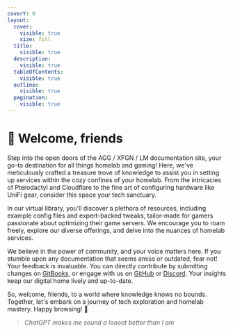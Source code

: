 ```yaml
---
coverY: 0
layout:
  cover:
    visible: true
    size: full
  title:
    visible: true
  description:
    visible: true
  tableOfContents:
    visible: true
  outline:
    visible: true
  pagination:
    visible: true
---
```


# 👋 Welcome, friends

Step into the open doors of the AGG / XFGN / LM documentation site, your go-to destination for all things homelab and gaming! Here, we've meticulously crafted a treasure trove of knowledge to assist you in setting up services within the cozy confines of your homelab. From the intricacies of Pterodactyl and Cloudflare to the fine art of configuring hardware like UniFi gear, consider this space your tech sanctuary.

In our virtual library, you'll discover a plethora of resources, including example config files and expert-backed tweaks, tailor-made for gamers passionate about optimizing their game servers. We encourage you to roam freely, explore our diverse offerings, and delve into the nuances of homelab services.

We believe in the power of community, and your voice matters here. If you stumble upon any documentation that seems amiss or outdated, fear not! Your feedback is invaluable. You can directly contribute by submitting changes on [GitBooks](https://app.gitbook.com/invite/9JJ7mwvgQ4C75V2ngGDc/Og7Lqv2QEHYFdmXTFaCD), or engage with us on [GitHub](https://github.com/trentnbauer/agg/issues/new?assignees=\&labels=documentation\&projects=\&template=gitbook\_change.yaml\&title=%5Bdoc%5D%3A+) or [Discord](https://discord.agamersgrind.com). Your insights keep our digital home lively and up-to-date.

So, welcome, friends, to a world where knowledge knows no bounds. Together, let's embark on a journey of tech exploration and homelab mastery. Happy browsing! 🌟

> _ChatGPT makes me sound a loooot better than I am_
